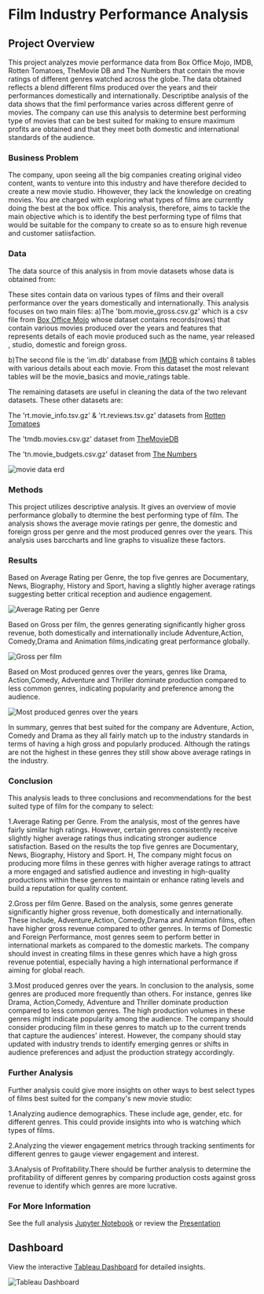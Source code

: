 # Film Industry Performance Analysis
## Project Overview

This project analyzes movie performance data from Box Office Mojo, IMDB, Rotten Tomatoes, TheMovie DB and The Numbers that contain the movie ratings of different genres watched across the globe. The data obtained reflects a blend different films produced over the years and their performances domestically and internationally. Descriptibe analysis of the data shows that the fiml performance varies across different genre of movies. The company can use this analysis to determine best performing type of movies that can be best suited for making to ensure maximum profits are obtained and that they meet both domestic and international standards of the audience.

### Business Problem

The company, upon seeing all the big companies creating original video content, wants to venture into this industry and have therefore decided to create a new movie studio. Hhowever, they lack the knowledge on creating movies. You are charged with exploring what types of films are currently doing the best at the box office. This analysis, therefore, aims to tackle the main objective which is to identify the best performing type of films that would be suitable for the company to create so as to ensure high revenue and customer satiisfaction.

### Data

The data source of this analysis in from movie datasets whose data is obtained from:

These sites contain data on various types of films and their overall performance over the years domestically and internationally. This analysis focuses on two main files:
a)The 'bom.movie_gross.csv.gz' which is a csv file from [Box Office Mojo](https://www.boxofficemojo.com/) whose dataset contains records(rows) that contain various movies produced over the years and features that represents details of each movie produced such as the name, year released , studio, domestic and foreign gross.

b)The second file is the 'im.db' database from [IMDB](https://www.imdb.com/) which contains 8 tables with various details about each movie. From this dataset the most relevant tables will be the movie_basics and movie_ratings table.

The remaining datasets are useful in cleaning the data of the two relevant datasets. These other datasets are:

The 'rt.movie_info.tsv.gz' & 'rt.reviews.tsv.gz' datasets from [Rotten Tomatoes](https://www.rottentomatoes.com/) 

The 'tmdb.movies.csv.gz' dataset from [TheMovieDB](https://www.themoviedb.org/)

The 'tn.movie_budgets.csv.gz' dataset from [The Numbers](https://www.the-numbers.com/)


![movie data erd](https://raw.githubusercontent.com/learn-co-curriculum/dsc-phase-2-project-v3/main/movie_data_erd.jpeg)

### Methods

This project utilizes descriptive analysis. It gives an overview of movie performance globally to dtermine the best performing type of film. The analysis shows the average movie ratings per genre, the domestic and foreign gross per genre and the most produced genres over the years. This analysis uses barccharts and line graphs to visualize these factors.


### Results

Based on Average Rating per Genre, the top five genres are Documentary, News, Biography, History and Sport, having a slightly higher average ratings suggesting better critical reception and audience engagement.

![Average Rating per Genre](Images/Average_rating_Genre.png)

Based on Gross per film, the genres generating significantly higher gross revenue, both domestically and internationally include Adventure,Action, Comedy,Drama and Animation films,indicating great performance globally.

![Gross per film](Images/Gross_per_Genre.png)

Based on Most produced genres over the years, genres like Drama, Action,Comedy, Adventure and Thriller dominate production compared to less common genres, indicating popularity and preference among the audience.

![Most produced genres over the years](Images/Most_produced_yearly.png)

In summary, genres that best suited for the company are Adventure, Action, Comedy and Drama as they all fairly match up to the industry standards in terms of having a high gross and popularly produced. Although the ratings are not the highest in these genres they still show above average ratings in the industry.

### Conclusion
This analysis leads to three conclusions and recommendations for the best suited type of film for the company to select:

1.Average Rating per Genre. From the analysis, most of the genres have fairly similar high ratings. However, certain genres consistently receive slightly higher average ratings thus indicating stronger audience satisfaction. Based on the results the top five genres are Documentary, News, Biography, History and Sport. H, The company might focus on producing more films in these genres with higher average ratings to attract a more engaged and satisfied audience and investing in high-quality productions within these genres to maintain or enhance rating levels and build a reputation for quality content.

2.Gross per film Genre. Based on the analysis, some genres generate significantly higher gross revenue, both domestically and internationally. These include, Adventure,Action, Comedy,Drama and Animation films, often have higher gross revenue compared to other genres. In terms of Domestic and Foreign Performance, most genres seem to perform better in international markets as compared to the domestic markets. The company should invest in creating films in these genres which have a high gross revenue potential, especially having a high international performance if aiming for global reach.

3.Most produced genres over the years. In conclusion to the analysis, some genres are produced more frequently than others. For instance, genres like Drama, Action,Comedy, Adventure and Thriller dominate production compared to less common genres. The high production volumes in these genres might indicate popularity among the audience. The company should consider producing film in these genres to match up to the current trends that capture the audiences' interest. However, the company should stay updated with industry trends to identify emerging genres or shifts in audience preferences and adjust the production strategy accordingly.


### Further Analysis

Further analysis could give more insights on other ways to best select types of films best suited for the company's new movie studio:

1.Analyzing audience demographics. These include age, gender, etc. for different genres. This could provide insights into who is watching which types of films.

2.Analyzing the viewer engagement metrics through tracking sentiments for different genres to gauge viewer engagement and interest.

3.Analysis of Profitability.There should be further analysis to determine the profitability of different genres by comparing production costs against gross revenue to identify which genres are more lucrative.

### For More Information

See the full analysis [Jupyter Notebook](Film_Performance_Analysis.ipynb)  or review the  [Presentation](Film_Data_Analaysis_Presentation.pdf)

## Dashboard

View the interactive [Tableau Dashboard](https://public.tableau.com/app/profile/maureen.wambugu/viz/Film_Analysis_Dashboard/FilmAnalysisDashboard?publish=yes) for detailed insights.

![Tableau Dashboard](Images/Film_Analysis_Dashboard.png)
